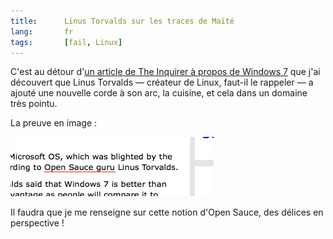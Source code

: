 ```yaml
---
title:      Linus Torvalds sur les traces de Maïté
lang:       fr
tags:       [fail, Linux]
---
```


C'est au détour d'[un article de The Inquirer à propos de Windows 7](http://www.theinquirer.net/inquirer/news/612/1050612/torvalds-warns-windows-threat) que j'ai découvert que Linus Torvalds — créateur de Linux, faut-il le rappeler — a ajouté une nouvelle corde à son arc, la cuisine, et cela dans un domaine très pointu.

La preuve en image :

![](Linus_Torvalds_open_sauce_guru.png)

Il faudra que je me renseigne sur cette notion d'Open Sauce, des délices en perspective !
